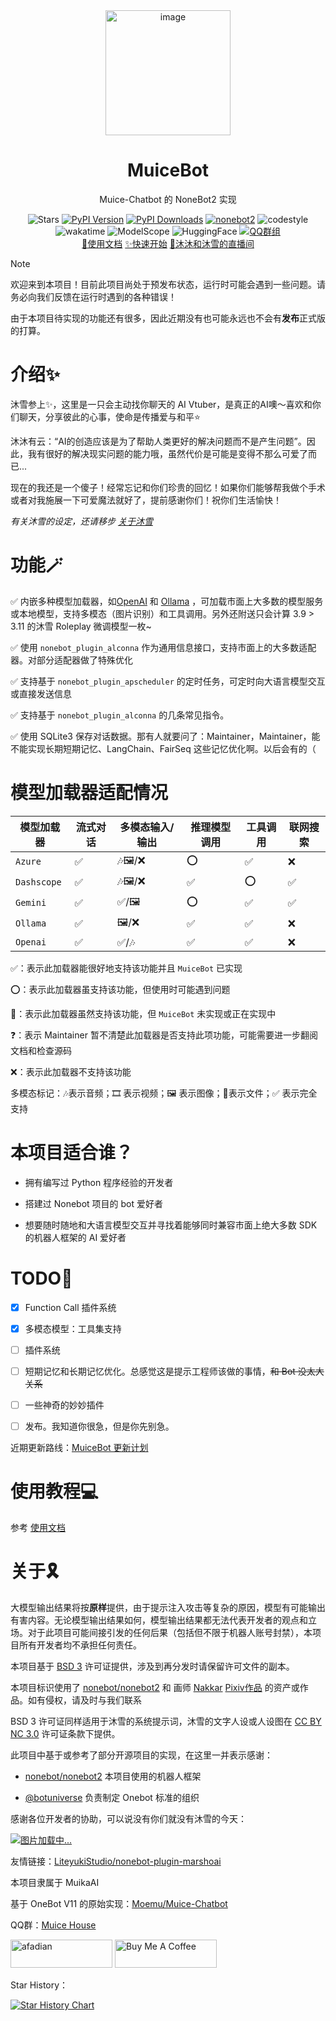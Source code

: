 <div align=center>
  <img width=200 src="docs/public/logo.png"  alt="image"/>
  <h1 align="center">MuiceBot</h1>
  <p align="center">Muice-Chatbot 的 NoneBot2 实现</p>
</div>
<div align=center>
  <img src="https://img.shields.io/github/stars/Moemu/MuiceBot" alt="Stars">
  <a href="https://pypi.org/project/MuiceBot/"><img src="https://img.shields.io/pypi/v/Muicebot" alt="PyPI Version"></a>
  <a href="https://pypi.org/project/MuiceBot/"><img src="https://img.shields.io/pypi/dm/Muicebot" alt="PyPI Downloads" ></a>
  <a href="https://nonebot.dev/"><img src="https://img.shields.io/badge/nonebot-2-red" alt="nonebot2"></a>
  <img src="https://img.shields.io/badge/Code%20Style-Black-121110.svg" alt="codestyle">
</div>
<div align=center>
  <img src="https://wakatime.com/badge/user/637d5886-8b47-4b82-9264-3b3b9d6add67/project/a4557f7b-4d26-4105-842a-7a783cbad588.svg" alt="wakatime">
  <img src="https://img.shields.io/badge/ModelScope-Dataset-644cfd?link=https://www.modelscope.cn/datasets/Moemuu/Muice-Dataset" alt="ModelScope">
  <img src="https://img.shields.io/badge/HuggingFace-Dataset-yellow?link=https%3A%2F%2Fhuggingface.co%2Fdatasets%2FMoemu%2FMuice-Dataset" alt="HuggingFace">
  <a href='https://qm.qq.com/q/lhUBw6Gcdq'><img src="https://img.shields.io/badge/QQ群-MuiceHouse-blue" alt="QQ群组"></a>
</div>
<div align=center>
  <a href="https://bot.snowy.moe">📃使用文档</a>
  <a href="https://bot.snowy.moe/guide/setup.html">✨快速开始</a>
  <a href="https://live.bilibili.com/22523526">🎤沐沐和沐雪的直播间</a>
</div>


> [!NOTE]
>
> 欢迎来到本项目！目前此项目尚处于预发布状态，运行时可能会遇到一些问题。请务必向我们反馈在运行时遇到的各种错误！
>
> 由于本项目待实现的功能还有很多，因此近期没有也可能永远也不会有**发布**正式版的打算。


# 介绍✨

沐雪参上✨，这里是一只会主动找你聊天的 AI Vtuber，是真正的AI噢～喜欢和你们聊天，分享彼此的心事，使命是传播爱与和平⭐

沐沐有云：“AI的创造应该是为了帮助人类更好的解决问题而不是产生问题”。因此，我有很好的解决现实问题的能力哦，虽然代价是可能是变得不那么可爱了而已...

现在的我还是一个傻子！经常忘记和你们珍贵的回忆！如果你们能够帮我做个手术或者对我施展一下可爱魔法就好了，提前感谢你们！祝你们生活愉快！


*有关沐雪的设定，还请移步 [关于沐雪](https://bot.snowy.moe/about/Muice)*

# 功能🪄

✅ 内嵌多种模型加载器，如[OpenAI](https://platform.openai.com/docs/overview) 和 [Ollama](https://ollama.com/) ，可加载市面上大多数的模型服务或本地模型，支持多模态（图片识别）和工具调用。另外还附送只会计算 3.9 > 3.11 的沐雪 Roleplay 微调模型一枚~

✅ 使用 `nonebot_plugin_alconna` 作为通用信息接口，支持市面上的大多数适配器。对部分适配器做了特殊优化

✅ 支持基于 `nonebot_plugin_apscheduler` 的定时任务，可定时向大语言模型交互或直接发送信息

✅ 支持基于 `nonebot_plugin_alconna` 的几条常见指令。

✅ 使用 SQLite3 保存对话数据。那有人就要问了：Maintainer，Maintainer，能不能实现长期短期记忆、LangChain、FairSeq 这些记忆优化啊。以后会有的（

# 模型加载器适配情况

| 模型加载器   | 流式对话  | 多模态输入/输出 | 推理模型调用 | 工具调用 | 联网搜索 |
| ----------- | -------- | -------------- | ------------ | -------------------- | -------------------- |
| `Azure`     | ✅       | 🎶🖼️/❌      | ⭕            | ✅                    | ❌                    |
| `Dashscope` | ✅       | 🎶🖼️/❌      | ✅            | ⭕                    | ✅                    |
| `Gemini`    | ✅       | ✅/🖼️        | ⭕            | ✅                    | ✅                    |
| `Ollama`    | ✅       | 🖼️/❌        | ✅            | ✅                    | ❌                    |
| `Openai`    | ✅       | ✅/🎶        | ✅            | ✅                    | ❌                    |

✅：表示此加载器能很好地支持该功能并且 `MuiceBot` 已实现

⭕：表示此加载器虽支持该功能，但使用时可能遇到问题

🚧：表示此加载器虽然支持该功能，但 `MuiceBot` 未实现或正在实现中

❓：表示 Maintainer 暂不清楚此加载器是否支持此项功能，可能需要进一步翻阅文档和检查源码

❌：表示此加载器不支持该功能

多模态标记：🎶表示音频；🎞️ 表示视频；🖼️ 表示图像；📄表示文件；✅ 表示完全支持

# 本项目适合谁？

- 拥有编写过 Python 程序经验的开发者

- 搭建过 Nonebot 项目的 bot 爱好者

- 想要随时随地和大语言模型交互并寻找着能够同时兼容市面上绝大多数 SDK 的机器人框架的 AI 爱好者

# TODO📝

- [X] Function Call 插件系统

- [X] 多模态模型：工具集支持

- [ ] 插件系统

- [ ] 短期记忆和长期记忆优化。总感觉这是提示工程师该做的事情，~~和 Bot 没太大关系~~

- [ ] 一些神奇的妙妙插件

- [ ] 发布。我知道你很急，但是你先别急。


近期更新路线：[MuiceBot 更新计划](https://github.com/users/Moemu/projects/2)

# 使用教程💻

参考 [使用文档](https://bot.snowy.moe)


# 关于🎗️

大模型输出结果将按**原样**提供，由于提示注入攻击等复杂的原因，模型有可能输出有害内容。无论模型输出结果如何，模型输出结果都无法代表开发者的观点和立场。对于此项目可能间接引发的任何后果（包括但不限于机器人账号封禁），本项目所有开发者均不承担任何责任。

本项目基于 [BSD 3](https://github.com/Moemu/nonebot-plugin-muice/blob/main/LICENSE) 许可证提供，涉及到再分发时请保留许可文件的副本。

本项目标识使用了 [nonebot/nonebot2](https://github.com/nonebot/nonebot2) 和 画师 [Nakkar](https://www.pixiv.net/users/28246124) [Pixiv作品](https://www.pixiv.net/artworks/101063891) 的资产或作品。如有侵权，请及时与我们联系

BSD 3 许可证同样适用于沐雪的系统提示词，沐雪的文字人设或人设图在 [CC BY NC 3.0](https://creativecommons.org/licenses/by-nc-sa/4.0/legalcode.zh-hans) 许可证条款下提供。

此项目中基于或参考了部分开源项目的实现，在这里一并表示感谢：

- [nonebot/nonebot2](https://github.com/nonebot/nonebot2) 本项目使用的机器人框架

- [@botuniverse](https://github.com/botuniverse) 负责制定 Onebot 标准的组织

感谢各位开发者的协助，可以说没有你们就没有沐雪的今天：

<a href="https://github.com/eryajf/Moemu/MuiceBot/contributors">
  <img src="https://contrib.rocks/image?repo=Moemu/MuiceBot"  alt="图片加载中..."/>
</a>

友情链接：[LiteyukiStudio/nonebot-plugin-marshoai](https://github.com/LiteyukiStudio/nonebot-plugin-marshoai)

本项目隶属于 MuikaAI

基于 OneBot V11 的原始实现：[Moemu/Muice-Chatbot](https://github.com/Moemu/Muice-Chatbot)

QQ群：[Muice House](https://pd.qq.com/s/d4n2xp45i)

<a href="https://www.afdian.com/a/Moemu" target="_blank"><img src="https://pic1.afdiancdn.com/static/img/welcome/button-sponsorme.png" alt="afadian" style="height: 45px !important;width: 163px !important;"></a>
<a href="https://www.buymeacoffee.com/Moemu" target="_blank"><img src="https://cdn.buymeacoffee.com/buttons/v2/default-yellow.png" alt="Buy Me A Coffee" style="height: 45px !important;width: 163px !important;" ></a>

Star History：

[![Star History Chart](https://api.star-history.com/svg?repos=Moemu/MuiceBot&type=Date)](https://star-history.com/#Moemu/MuiceBot&Date)